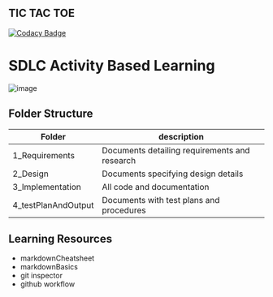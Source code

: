 ## TIC TAC TOE
[![Codacy Badge](https://app.codacy.com/project/badge/Grade/75904cdd0e5a495d966d31be05710dd1)](https://www.codacy.com/gh/MidhunChakravarthi-06/M1_application_SudokuGame/dashboard?utm_source=github.com&amp;utm_medium=referral&amp;utm_content=MidhunChakravarthi-06/M1_application_SudokuGame&amp;utm_campaign=Badge_Grade)
# SDLC Activity Based Learning

![image](https://user-images.githubusercontent.com/94218113/143090089-6793254c-7422-4c42-aeea-ae2de4a7805d.png)

## Folder Structure

| Folder | description | 
| ---------- | ----------- |
| 1_Requirements | Documents detailing requirements and research |
| 2_Design | Documents specifying design details |
| 3_Implementation | All code and documentation |
| 4_testPlanAndOutput | Documents with test plans and procedures |

## Learning Resources

- markdownCheatsheet
- markdownBasics
- git inspector
- github workflow
